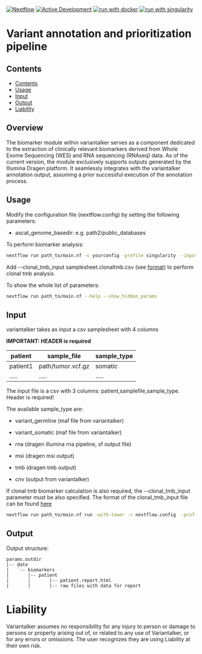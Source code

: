 [![Nextflow](https://img.shields.io/badge/nextflow%20DSL2-%E2%89%A522.10.1-23aa62.svg)](https://www.nextflow.io/)
[![Active Development](https://img.shields.io/badge/Maintenance%20Level-Actively%20Developed-brightgreen.svg)](https://gist.github.com/cheerfulstoic/d107229326a01ff0f333a1d3476e068d)
[![run with docker](https://img.shields.io/badge/run%20with-docker-0db7ed?labelColor=000000&logo=docker)](https://www.docker.com/)
[![run with singularity](https://img.shields.io/badge/run%20with-singularity-1d355c.svg?labelColor=000000)](https://sylabs.io/docs/)

# Variant annotation and prioritization pipeline

## Contents
- [Contents](#contents)
- [Usage](#usage)
- [Input](#input)
- [Output](#output)
- [Liability](#liability)

## Overview

The biomarker module within variantalker serves as a component dedicated to the extraction of clinically relevant biomarkers derived from Whole Exome Sequencing (WES) and RNA sequencing (RNAseq) data. As of the current version, the module exclusively supports outputs generated by the Illumina Dragen platform. It seamlessly integrates with the variantalker annotation output, assuming a prior successful execution of the annotation process.

## Usage

Modify the configuration file (nextflow.config) by setting the following parameters:

- ascat_genome_basedir: e.g. path2/public_databases

To perform biomarker analysis:

```bash
nextflow run path_to/main.nf -c yourconfig -profile singularity --input samplesheet.csv --outdir outdir --analysis biomarkers
```

Add --clonal_tmb_input samplesheet.clonaltmb.csv (see [format](https://github.com/zhanyinx/clonal_evolution#input)) to perform clonal tmb analysis

To show the whole list of parameters:

```bash
nextflow run path_to/main.nf --help --show_hidden_params
```

## Input

variantalker takes as input a csv samplesheet with 4 columns


__IMPORTANT: HEADER is required__ 

| patient        | sample_file       | sample_type  |
| -------------- | ----------------- | -------------|
| patient1       | path/tumor.vcf.gz | somatic      |
| .....          | .....             | .....        |

The input file is a csv with 3 columns: patient,samplefile,sample_type. Header is required!

The available sample_type are:

- variant_germline (maf file from variantalker)

- variant_somatic (maf file from variantalker)

- rna (dragen illumina rna pipeline, sf output file)

- msi (dragen msi output)

- tmb (dragen tmb output)

- cnv (output from variantalker)

If clonal tmb biomarker calculation is also required, the --clonal_tmb_input parameter must be also specified.
The format of the clonal_tmb_input file can be found [here](https://github.com/zhanyinx/clonal_evolution#input)

```bash
nextflow run path_to/main.nf run -with-tower -c nextflow.config  -profile conda --input sample.csv --outdir variantalker_output/ --analysis biomarkers --clonal_tmb_input sample_clonal_tmb.csv
```

## Output
Output structure:

```
params.outdir
|-- date
|   `-- biomarkers
|       |-- patient
|       |       |-- patient.report.html
|       |       |-- raw files with data for report
```

# Liability

Variantalker assumes no responsibility for any injury to person or damage to persons or property arising out of, or related to any use of Variantalker, or for any errors or omissions. The user recognizes they are using Liability at their own risk.

